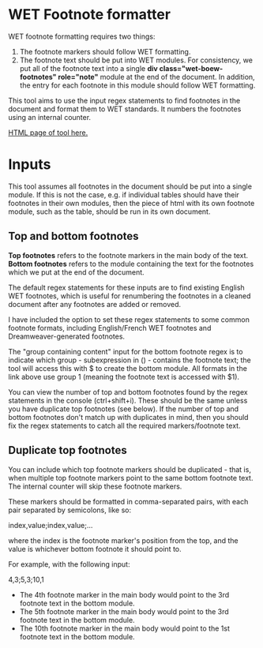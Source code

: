 # WET Footnote formatter

WET footnote formatting requires two things:
1. The footnote markers should follow WET formatting.
2. The footnote text should be put into WET modules. For consistency, we put all of the footnote text into a single **div class="wet-boew-footnotes" role="note"** module at the end of the document. In addition, the entry for each footnote in this module should follow WET formatting.

This tool aims to use the input regex statements to find footnotes in the document and format them to WET standards. It numbers the footnotes using an internal counter.

[HTML page of tool here.](footnote_gen.html)

# Inputs

This tool assumes all footnotes in the document should be put into a single module. If this is not the case, e.g. if individual tables should have their footnotes in their own modules, then the piece of html with its own footnote module, such as the table, should be run in its own document.

## Top and bottom footnotes

**Top footnotes** refers to the footnote markers in the main body of the text. **Bottom footnotes** refers to the module containing the text for the footnotes which we put at the end of the document.

The default regex statements for these inputs are to find existing English WET footnotes, which is useful for renumbering the footnotes in a cleaned document after any footnotes are added or removed.

I have included the option to set these regex statements to some common footnote formats, including English/French WET footnotes and Dreamweaver-generated footnotes.

The "group containing content" input for the bottom footnote regex is to indicate which group - subexpression in () - contains the footnote text; the tool will access this with $ to create the bottom module. All formats in the link above use group 1 (meaning the footnote text is accessed with $1).

You can view the number of top and bottom footnotes found by the regex statements in the console (ctrl+shift+i). These should be the same unless you have duplicate top footnotes (see below). If the number of top and bottom footnotes don't match up with duplicates in mind, then you should fix the regex statements to catch all the required markers/footnote text.

## Duplicate top footnotes

You can include which top footnote markers should be duplicated - that is, when multiple top footnote markers point to the same bottom footnote text. The internal counter will skip these footnote markers.

These markers should be formatted in comma-separated pairs, with each pair separated by semicolons, like so:

index,value;index,value;...

where the index is the footnote marker's position from the top, and the value is whichever bottom footnote it should point to.

For example, with the following input:

4,3;5,3;10,1
- The 4th footnote marker in the main body would point to the 3rd footnote text in the bottom module.
- The 5th footnote marker in the main body would point to the 3rd footnote text in the bottom module.
- The 10th footnote marker in the main body would point to the 1st footnote text in the bottom module.
